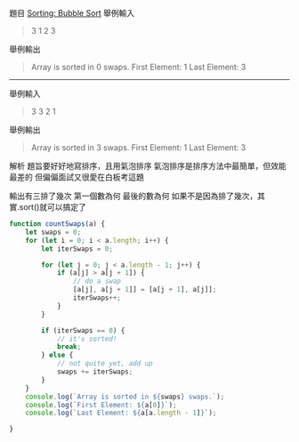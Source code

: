 題目
[Sorting: Bubble Sort](https://www.hackerrank.com/challenges/ctci-bubble-sort/problem)
舉例輸入
>3
1 2 3

舉例輸出
>Array is sorted in 0 swaps.
First Element: 1
Last Element: 3
---
舉例輸入
>3
3 2 1

舉例輸出
>Array is sorted in 3 swaps.
First Element: 1
Last Element: 3

解析
題旨要好好地寫排序，且用氣泡排序
氣泡排序是排序方法中最簡單，但效能最差的
但偏偏面試又很愛在白板考這題

輸出有三排了幾次
第一個數為何
最後的數為何
如果不是因為排了幾次，其實.sort()就可以搞定了

 


```js
function countSwaps(a) {
    let swaps = 0;
    for (let i = 0; i < a.length; i++) {
        let iterSwaps = 0;

        for (let j = 0; j < a.length - 1; j++) {
            if (a[j] > a[j + 1]) {
                // do a swap
                [a[j], a[j + 1]] = [a[j + 1], a[j]];
                iterSwaps++;
            }
        }

        if (iterSwaps == 0) {
            // it's sorted!
            break;
        } else {
            // not quite yet, add up
            swaps += iterSwaps;
        }
    }
    console.log(`Array is sorted in ${swaps} swaps.`);
    console.log(`First Element: ${a[0]}`);
    console.log(`Last Element: ${a[a.length - 1]}`);

}
 
 
```

  
